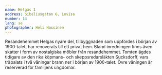 ```yaml
---
name: Helgas 1
address: Sibeliusgatan 6, Lovisa
number: 14
lang: se
photographer: Heli Hassinen
---
```

Resandehemmet Helgas nyare del, tillbyggnaden som uppfördes i början av 1900-talet, har renoverats till ett privat hem. Bland inredningen finns även skatter i form av nostalgiska möbler från resandehemmet. Tomten ägdes tidigare av den rika köpmans- och skeppsredarsläkten Sucksdorff, vars träpalats i två våningar brann ner i början av 1900-talet. Övre våningen är reserverad för familjens ungdomar.
